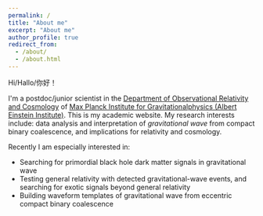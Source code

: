 ```yaml
---
permalink: /
title: "About me"
excerpt: "About me"
author_profile: true
redirect_from: 
  - /about/
  - /about.html
---
```


Hi/Hallo/你好！

I'm a postdoc/junior scientist in the [Department of Observational Relativity and Cosmology](https://www.aei.mpg.de/obs-rel-cos) of [Max Planck Institute for Gravitationalphysics (Albert Einstein Institute)](https://www.aei.mpg.de).  This is my academic website. My research interests include: data analysis and interpretation of *gravitational wave* from compact binary coalescence, and implications for relativity and cosmology.

 Recently I am especially interested in: 

- Searching for primordial black hole dark matter signals in gravitational wave
- Testing general relativity with detected gravitational-wave events, and searching for exotic signals beyond general relativity
- Building waveform templates of gravitational wave from eccentric compact binary coalescence
